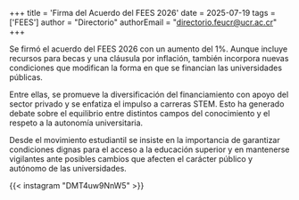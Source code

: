 +++
title = 'Firma del Acuerdo del FEES 2026'
date = 2025-07-19
tags = ['FEES']
author = "Directorio"
authorEmail = "directorio.feucr@ucr.ac.cr"
+++

Se firmó el acuerdo del FEES 2026 con un aumento del 1%. Aunque incluye recursos para becas y una cláusula por inflación, también incorpora nuevas condiciones que modifican la forma en que se financian las universidades públicas.

Entre ellas, se promueve la diversificación del financiamiento con apoyo del sector privado y se enfatiza el impulso a carreras STEM. Esto ha generado debate sobre el equilibrio entre distintos campos del conocimiento y el respeto a la autonomía universitaria.

Desde el movimiento estudiantil se insiste en la importancia de garantizar condiciones dignas para el acceso a la educación superior y en mantenerse vigilantes ante posibles cambios que afecten el carácter público y autónomo de las universidades.

{{< instagram "DMT4uw9NnW5" >}}
